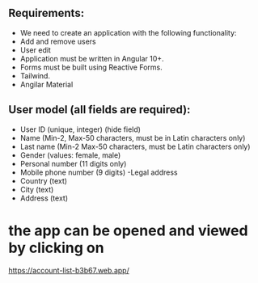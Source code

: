 ## Requirements:
- We need to create an application with the following functionality:
- Add and remove users
- User edit
- Application must be written in Angular 10+.
- Forms must be built using Reactive Forms.
- Tailwind.
- Angilar Material

## User model (all fields are required):
- User ID (unique, integer) (hide field)
- Name (Min-2, Max-50 characters, must be in Latin characters only)
- Last name (Min-2 Max-50 characters, must be Latin characters only)
- Gender (values: female, male)
- Personal number (11 digits only)
- Mobile phone number (9 digits)
-Legal address
- Country (text)
- City (text)
- Address (text)

# the app can be opened and viewed by clicking on 
https://account-list-b3b67.web.app/
